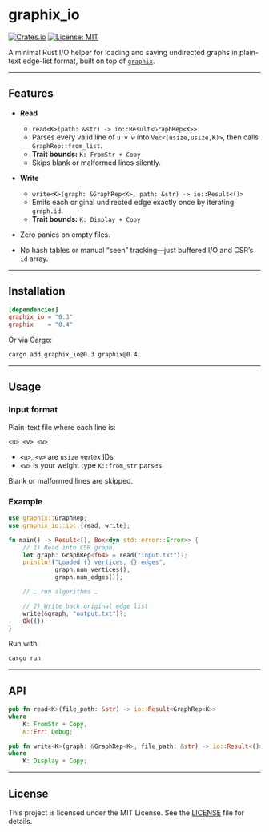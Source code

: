 # graphix_io

[![Crates.io](https://img.shields.io/crates/v/graphix_io.svg)](https://crates.io/crates/graphix_io)  [![License: MIT](https://img.shields.io/badge/license-MIT-blue.svg)](LICENSE)

A minimal Rust I/O helper for loading and saving undirected graphs in plain-text edge-list format, built on top of [`graphix`](https://crates.io/crates/graphix).

---

## Features

- **Read**
  - `read<K>(path: &str) -> io::Result<GraphRep<K>>`
  - Parses every valid line of `u v w` into `Vec<(usize,usize,K)>`, then calls `GraphRep::from_list`.
  - **Trait bounds:** `K: FromStr + Copy`
  - Skips blank or malformed lines silently.

- **Write**
  - `write<K>(graph: &GraphRep<K>, path: &str) -> io::Result<()>`
  - Emits each original undirected edge exactly once by iterating `graph.id`.
  - **Trait bounds:** `K: Display + Copy`

- Zero panics on empty files.
- No hash tables or manual “seen” tracking—just buffered I/O and CSR’s `id` array.

---

## Installation

```toml
[dependencies]
graphix_io = "0.3"
graphix    = "0.4"
````

Or via Cargo:

```bash
cargo add graphix_io@0.3 graphix@0.4
```

---

## Usage

### Input format

Plain-text file where each line is:

```
<u> <v> <w>
```

* `<u>`, `<v>` are `usize` vertex IDs
* `<w>` is your weight type `K::from_str` parses

Blank or malformed lines are skipped.

### Example

```rust
use graphix::GraphRep;
use graphix_io::io::{read, write};

fn main() -> Result<(), Box<dyn std::error::Error>> {
    // 1) Read into CSR graph
    let graph: GraphRep<f64> = read("input.txt")?;
    println!("Loaded {} vertices, {} edges",
             graph.num_vertices(),
             graph.num_edges());

    // … run algorithms …

    // 2) Write back original edge list
    write(&graph, "output.txt")?;
    Ok(())
}
```

Run with:

```bash
cargo run
```

---

## API

```rust
pub fn read<K>(file_path: &str) -> io::Result<GraphRep<K>>
where
    K: FromStr + Copy,
    K::Err: Debug;
```

```rust
pub fn write<K>(graph: &GraphRep<K>, file_path: &str) -> io::Result<()>
where
    K: Display + Copy;
```

---

## License

This project is licensed under the MIT License. See the [LICENSE](LICENSE) file for details.
